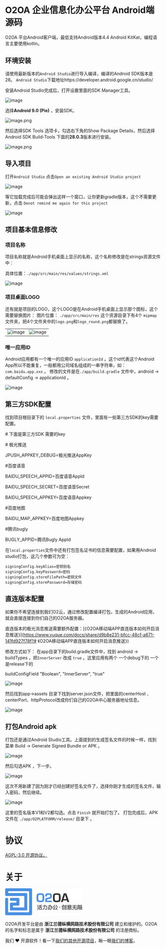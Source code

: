# O2OA 企业信息化办公平台 Android端源码



O2OA 平台Android客户端，最低支持Android版本4.4 Android KitKat，编程语言主要使用kotlin。



## 环境安装

请使用最新版本的`Android Studio`进行导入编译，编译的Android SDK版本是 28。 `Android Studio`下载地址https://developer.android.google.cn/studio/



安装Android Studio完成后，打开设置里面的SDK Manager工具。

![image](./img/1577344557429-5f5242d4-89b0-426e-bf59-057a2e52686f.png)

选择**Android 9.0 (Pie)** ，安装SDK。

![image.png](./img/1598252598869-65ccd9b0-f539-4846-a56e-d242fb75225f.png)

然后选择SDK Tools 选项卡，勾选右下角的Show Package Details，然后选择Android SDK Build-Tools 下面的**28.0.3**版本进行安装。

![image.png](https://cdn.nlark.com/yuque/0/2020/png/501589/1598252653094-fa973e3c-95a7-405b-8d29-2d4813892656.png?x-oss-process=image%2Fresize%2Cw_1500)





## 导入项目

打开`Android Studio` 点击`Open an existing Android Studio project`



![image](./img/1577344557509-a21b55b1-4241-4b5a-b642-aa6c74c8e549.png)



等它加载完成后可能会弹出这样一个窗口，让你更新gradle版本，这个不需要更新，点击 `Donot remind me again for this project`



![image](./img/1577344558957-4a1ed875-17de-4d35-9a53-1fc14de8caff.png)





## 项目基本信息修改

### 项目名称

项目名称就是Android手机桌面上显示的名称，这个名称修改是在strings资源文件中：

具体位置：`./app/src/main/res/values/strings.xml`



![image](./img/1577344557451-0d30193a-801c-43bd-94a5-b60ac07773a5.png)



### 项目桌面LOGO

还有就是项目的LOGO，这个LOGO是在Android手机桌面上显示那个图标，这个需要替换图片： 图片位置： `./app/src/main/res` 这个资源目录下有4个 `mipmap` 文件夹，把4个文件夹中的`logo.png`和`logo_round.png`都替换了。



|                                                              |                                                              |
| ------------------------------------------------------------ | ------------------------------------------------------------ |
| ![image](./img/1577344557413-0780e7c6-8597-4239-a47a-b2aef0b879dc.png) | ![image](./img/1577344557674-0bc05c23-9c26-409c-b2e4-5f16f92e7f8b.png) |



### 唯一应用ID



Android应用都有一个唯一的应用ID `applicationId` 。这个id代表这个Android App所以不能重复，一般都用公司域名组成的一串字符串，如： `com.baidu.app.xxx` 。 修改的文件是在`./app/build.gradle` 文件中，android -> defaultConfig -> applicationId 。

![image](./img/1577344557438-dee08395-93fd-427a-86be-871cc8701316.png)



## 第三方SDK配置

找到项目根目录下的 `local.properties` 文件，里面有一些第三方SDK的key需要配置。

\# 下面是第三方SDK 需要的key

\# 极光推送

JPUSH_APPKEY_DEBUG=极光推送AppKey

\#百度语音

BAIDU_SPEECH_APPID=百度语音AppId

BAIDU_SPEECH_SECRET=百度语音Secret

BAIDU_SPEECH_APPKEY=百度语音Appkey

\#百度地图

BAIDU_MAP_APPKEY=百度地图Appkey

\#腾讯bugly

BUGLY_APPID=腾讯Bugly AppId



在`local.properties`文件中还有打包签名证书的信息需要配置，如果用Android studio打包，这几个参数可为空：

```
signingConfig.keyAlias=密钥别名
signingConfig.keyPassword=密码
signingConfig.storeFilePath=密钥文件
signingConfig.storePassword=存储密码
```

 

## 直连版本配置 

如果你不希望连接到我们O2云，通过修改配置编译打包，生成的Android应用，就会直接连接到你们自己的O2OA服务器。 

直连版本的极光消息推送需要额外配置：[《O2OA移动端APP直连版本如何开启消息推送》](https://www.yuque.com/docs/share/d9b8e231-bfcc-48cf-a671-141fd927f78f?# 《O2OA移动端APP直连版本如何开启消息推送》)

修改方式如下： 在app目录下的build.gradle文件中，找到 android -> buildTypes ，把`InnerServer` 改成 `true` 。这里应用有两个 一个debug下的 一个是release下的

buildConfigField "Boolean", "InnerServer", "true"

![image](./img/1577344559312-11600328-394a-4b1a-8798-b85c1af59219.png)

然后找到app->assets 目录下找到server.json文件，把里面的centerHost 、 centerPort、httpProtocol改成你们自己的O2OA中心服务器地址信息。

![image](./img/1577344559030-1735ff15-8980-42cf-a8c8-220d9d8ff200.png)



## 打包Android apk

打包还是通过Android Studio工具。上面提到的生成签名文件的时候一样，找到菜单 Build -> Generate Signed Bundle or APK 。



![image](./img/1577344557829-5b7d13c2-9b8c-4743-abb6-b7df21af84f9.png)



然后勾选APK ，下一步。 



![image](./img/1577344558176-f5c3d53c-4483-4070-9164-49de977ef72e.png)



这次不用新建了因为刚才已经创建好签名文件了，选择你刚才生成的签名文件，输入密码，然后继续。 



![image](./img/1577344558020-ea1b6356-e766-4b1f-a7f6-eff15dae770f.png)

这里的签名版本V1和V2都勾选。点击 `Finish` 就开始打包了。 打包完成后，APK文件在 `./app/O2PLATFORM/release/` 目录下 。





# 协议

[AGPL-3.0 开源协议。](./LICENSE)



# 关于

[![img](./img/O2OA-logo.jpg)](./img/O2OA-logo.jpg)



O2OA开发平台是由 **浙江兰德纵横网路技术股份有限公司** 建立和维护的。O2OA 的名字和标志是属于 **浙江兰德纵横网路技术股份有限公司** 的注册商标。

我们 ❤️ 开源软件！看一下[我们的其他开源项目](https://github.com/o2oa)，瞅一眼[我们的博客](https://my.oschina.net/o2oa)。
